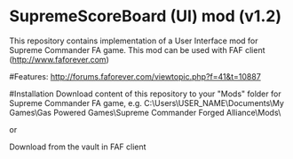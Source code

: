 # SupremeScoreBoard (UI) mod (v1.2)

This repository contains implementation of a User Interface mod for Supreme Commander FA game. This mod can be used with FAF client (http://www.faforever.com)

#Features:
http://forums.faforever.com/viewtopic.php?f=41&t=10887

#Installation
Download content of this repository to your "Mods" folder for Supreme Commander FA game, e.g.
C:\Users\USER_NAME\Documents\My Games\Gas Powered Games\Supreme Commander Forged Alliance\Mods\

or

Download from the vault in FAF client 
